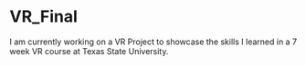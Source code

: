 # VR_Final
I am currently working on a VR Project to showcase the skills I learned in a 7 week VR course at Texas State University.

